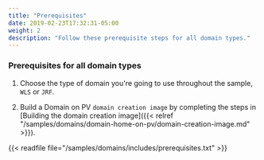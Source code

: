 ```yaml
---
title: "Prerequisites"
date: 2019-02-23T17:32:31-05:00
weight: 2
description: "Follow these prerequisite steps for all domain types."
---
```


### Prerequisites for all domain types

1. Choose the type of domain you're going to use throughout the sample, `WLS` or `JRF`.

1. Build a Domain on PV `domain creation image` by completing the steps in [Building the domain creation image]({{< relref "/samples/domains/domain-home-on-pv/domain-creation-image.md" >}}).

{{< readfile file="/samples/domains/includes/prerequisites.txt" >}}

